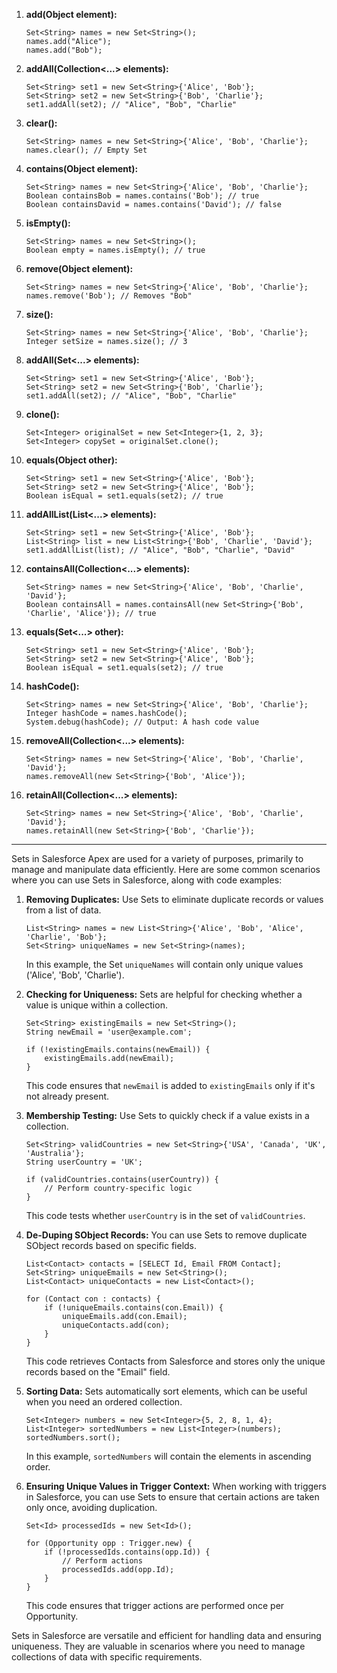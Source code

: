 

1. **add(Object element):**

   ```apex
   Set<String> names = new Set<String>();
   names.add("Alice");
   names.add("Bob");
   ```

2. **addAll(Collection<...> elements):**

   ```apex
   Set<String> set1 = new Set<String>{'Alice', 'Bob'};
   Set<String> set2 = new Set<String>{'Bob', 'Charlie'};
   set1.addAll(set2); // "Alice", "Bob", "Charlie"
   ```

3. **clear():**

   ```apex
   Set<String> names = new Set<String>{'Alice', 'Bob', 'Charlie'};
   names.clear(); // Empty Set
   ```

4. **contains(Object element):**

   ```apex
   Set<String> names = new Set<String>{'Alice', 'Bob', 'Charlie'};
   Boolean containsBob = names.contains('Bob'); // true
   Boolean containsDavid = names.contains('David'); // false
   ```

5. **isEmpty():**

   ```apex
   Set<String> names = new Set<String>();
   Boolean empty = names.isEmpty(); // true
   ```

6. **remove(Object element):**

   ```apex
   Set<String> names = new Set<String>{'Alice', 'Bob', 'Charlie'};
   names.remove('Bob'); // Removes "Bob"
   ```

7. **size():**

   ```apex
   Set<String> names = new Set<String>{'Alice', 'Bob', 'Charlie'};
   Integer setSize = names.size(); // 3
   ```

8. **addAll(Set<...> elements):**

   ```apex
   Set<String> set1 = new Set<String>{'Alice', 'Bob'};
   Set<String> set2 = new Set<String>{'Bob', 'Charlie'};
   set1.addAll(set2); // "Alice", "Bob", "Charlie"
   ```

9. **clone():**

   ```apex
   Set<Integer> originalSet = new Set<Integer>{1, 2, 3};
   Set<Integer> copySet = originalSet.clone();
   ```

10. **equals(Object other):**

    ```apex
    Set<String> set1 = new Set<String>{'Alice', 'Bob'};
    Set<String> set2 = new Set<String>{'Alice', 'Bob'};
    Boolean isEqual = set1.equals(set2); // true
    ```

11. **addAllList(List<...> elements):**

    ```apex
    Set<String> set1 = new Set<String>{'Alice', 'Bob'};
    List<String> list = new List<String>{'Bob', 'Charlie', 'David'};
    set1.addAllList(list); // "Alice", "Bob", "Charlie", "David"
    ```

12. **containsAll(Collection<...> elements):**

    ```apex
    Set<String> names = new Set<String>{'Alice', 'Bob', 'Charlie', 'David'};
    Boolean containsAll = names.containsAll(new Set<String>{'Bob', 'Charlie', 'Alice'}); // true
    ```

13. **equals(Set<...> other):**

    ```apex
    Set<String> set1 = new Set<String>{'Alice', 'Bob'};
    Set<String> set2 = new Set<String>{'Alice', 'Bob'};
    Boolean isEqual = set1.equals(set2); // true
    ```

14. **hashCode():**

    ```apex
    Set<String> names = new Set<String>{'Alice', 'Bob', 'Charlie'};
    Integer hashCode = names.hashCode();
    System.debug(hashCode); // Output: A hash code value
    ```

15. **removeAll(Collection<...> elements):**

    ```apex
    Set<String> names = new Set<String>{'Alice', 'Bob', 'Charlie', 'David'};
    names.removeAll(new Set<String>{'Bob', 'Alice'});
    ```

16. **retainAll(Collection<...> elements):**

    ```apex
    Set<String> names = new Set<String>{'Alice', 'Bob', 'Charlie', 'David'};
    names.retainAll(new Set<String>{'Bob', 'Charlie'});
    ```
----------------------------------------------------------------------------------------------------------------------------------

Sets in Salesforce Apex are used for a variety of purposes, primarily to manage and manipulate data efficiently. Here are some common scenarios where you can use Sets in Salesforce, along with code examples:

1. **Removing Duplicates:** Use Sets to eliminate duplicate records or values from a list of data.

   ```apex
   List<String> names = new List<String>{'Alice', 'Bob', 'Alice', 'Charlie', 'Bob'};
   Set<String> uniqueNames = new Set<String>(names);
   ```

   In this example, the Set `uniqueNames` will contain only unique values ('Alice', 'Bob', 'Charlie').

2. **Checking for Uniqueness:** Sets are helpful for checking whether a value is unique within a collection.

   ```apex
   Set<String> existingEmails = new Set<String>();
   String newEmail = 'user@example.com';

   if (!existingEmails.contains(newEmail)) {
       existingEmails.add(newEmail);
   }
   ```

   This code ensures that `newEmail` is added to `existingEmails` only if it's not already present.

3. **Membership Testing:** Use Sets to quickly check if a value exists in a collection.

   ```apex
   Set<String> validCountries = new Set<String>{'USA', 'Canada', 'UK', 'Australia'};
   String userCountry = 'UK';

   if (validCountries.contains(userCountry)) {
       // Perform country-specific logic
   }
   ```

   This code tests whether `userCountry` is in the set of `validCountries`.

4. **De-Duping SObject Records:** You can use Sets to remove duplicate SObject records based on specific fields.

   ```apex
   List<Contact> contacts = [SELECT Id, Email FROM Contact];
   Set<String> uniqueEmails = new Set<String>();
   List<Contact> uniqueContacts = new List<Contact>();

   for (Contact con : contacts) {
       if (!uniqueEmails.contains(con.Email)) {
           uniqueEmails.add(con.Email);
           uniqueContacts.add(con);
       }
   }
   ```

   This code retrieves Contacts from Salesforce and stores only the unique records based on the "Email" field.

5. **Sorting Data:** Sets automatically sort elements, which can be useful when you need an ordered collection.

   ```apex
   Set<Integer> numbers = new Set<Integer>{5, 2, 8, 1, 4};
   List<Integer> sortedNumbers = new List<Integer>(numbers);
   sortedNumbers.sort();
   ```

   In this example, `sortedNumbers` will contain the elements in ascending order.

6. **Ensuring Unique Values in Trigger Context:** When working with triggers in Salesforce, you can use Sets to ensure that certain actions are taken only once, avoiding duplication.

   ```apex
   Set<Id> processedIds = new Set<Id>();

   for (Opportunity opp : Trigger.new) {
       if (!processedIds.contains(opp.Id)) {
           // Perform actions
           processedIds.add(opp.Id);
       }
   }
   ```

   This code ensures that trigger actions are performed once per Opportunity.

Sets in Salesforce are versatile and efficient for handling data and ensuring uniqueness. They are valuable in scenarios where you need to manage collections of data with specific requirements.
